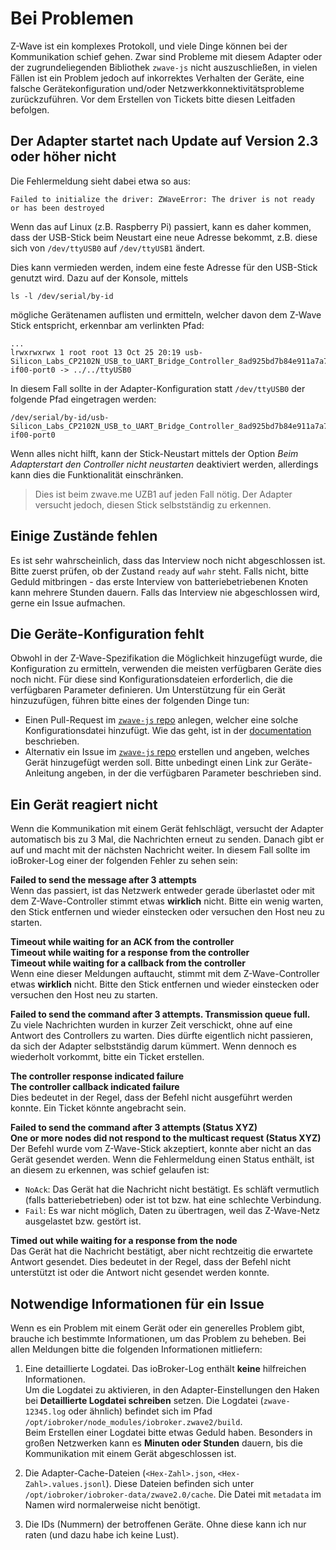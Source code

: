 # Bei Problemen

Z-Wave ist ein komplexes Protokoll, und viele Dinge können bei der Kommunikation schief gehen. Zwar sind Probleme mit diesem Adapter oder der zugrundeliegenden Bibliothek `zwave-js` nicht auszuschließen, in vielen Fällen ist ein Problem jedoch auf inkorrektes Verhalten der Geräte, eine falsche Gerätekonfiguration und/oder Netzwerkkonnektivitätsprobleme zurückzuführen. Vor dem Erstellen von Tickets bitte diesen Leitfaden befolgen.

## Der Adapter startet nach Update auf Version 2.3 oder höher nicht

Die Fehlermeldung sieht dabei etwa so aus:

```
Failed to initialize the driver: ZWaveError: The driver is not ready or has been destroyed
```

Wenn das auf Linux (z.B. Raspberry Pi) passiert, kann es daher kommen, dass der USB-Stick beim Neustart eine neue Adresse bekommt, z.B. diese sich von `/dev/ttyUSB0` auf `/dev/ttyUSB1` ändert.

Dies kann vermieden werden, indem eine feste Adresse für den USB-Stick genutzt wird. Dazu auf der Konsole, mittels

```
ls -l /dev/serial/by-id
```

mögliche Gerätenamen auflisten und ermitteln, welcher davon dem Z-Wave Stick entspricht, erkennbar am verlinkten Pfad:

```
...
lrwxrwxrwx 1 root root 13 Oct 25 20:19 usb-Silicon_Labs_CP2102N_USB_to_UART_Bridge_Controller_8ad925bd7b84e911a7a7a1d6217343c2-if00-port0 -> ../../ttyUSB0
```

In diesem Fall sollte in der Adapter-Konfiguration statt `/dev/ttyUSB0` der folgende Pfad eingetragen werden:

```
/dev/serial/by-id/usb-Silicon_Labs_CP2102N_USB_to_UART_Bridge_Controller_8ad925bd7b84e911a7a7a1d6217343c2-if00-port0
```

Wenn alles nicht hilft, kann der Stick-Neustart mittels der Option _Beim Adapterstart den Controller nicht neustarten_ deaktiviert werden, allerdings kann dies die Funktionalität einschränken.

> Dies ist beim zwave.me UZB1 auf jeden Fall nötig. Der Adapter versucht jedoch, diesen Stick selbstständig zu erkennen.

## Einige Zustände fehlen

Es ist sehr wahrscheinlich, dass das Interview noch nicht abgeschlossen ist. Bitte zuerst prüfen, ob der Zustand `ready` auf `wahr` steht. Falls nicht, bitte Geduld mitbringen - das erste Interview von batteriebetriebenen Knoten kann mehrere Stunden dauern. Falls das Interview nie abgeschlossen wird, gerne ein Issue aufmachen.

## Die Geräte-Konfiguration fehlt

Obwohl in der Z-Wave-Spezifikation die Möglichkeit hinzugefügt wurde, die Konfiguration zu ermitteln, verwenden die meisten verfügbaren Geräte dies noch nicht. Für diese sind Konfigurationsdateien erforderlich, die die verfügbaren Parameter definieren. Um Unterstützung für ein Gerät hinzuzufügen, führen bitte eines der folgenden Dinge tun:

-   Einen Pull-Request im [`zwave-js` repo](https://github.com/AlCalzone/node-zwave-js) anlegen, welcher eine solche Konfigurationsdatei hinzufügt. Wie das geht, ist in der [documentation](https://alcalzone.github.io/node-zwave-js/#/development/config-files) beschrieben.
-   Alternativ ein Issue im [`zwave-js` repo](https://github.com/AlCalzone/node-zwave-js) erstellen und angeben, welches Gerät hinzugefügt werden soll. Bitte unbedingt einen Link zur Geräte-Anleitung angeben, in der die verfügbaren Parameter beschrieben sind.

## Ein Gerät reagiert nicht

Wenn die Kommunikation mit einem Gerät fehlschlägt, versucht der Adapter automatisch bis zu 3 Mal, die Nachrichten erneut zu senden. Danach gibt er auf und macht mit der nächsten Nachricht weiter. In diesem Fall sollte im ioBroker-Log einer der folgenden Fehler zu sehen sein:

**Failed to send the message after 3 attempts**  
Wenn das passiert, ist das Netzwerk entweder gerade überlastet oder mit dem Z-Wave-Controller stimmt etwas **wirklich** nicht. Bitte ein wenig warten, den Stick entfernen und wieder einstecken oder versuchen den Host neu zu starten.

**Timeout while waiting for an ACK from the controller**  
**Timeout while waiting for a response from the controller**  
**Timeout while waiting for a callback from the controller**  
Wenn eine dieser Meldungen auftaucht, stimmt mit dem Z-Wave-Controller etwas **wirklich** nicht. Bitte den Stick entfernen und wieder einstecken oder versuchen den Host neu zu starten.

**Failed to send the command after 3 attempts. Transmission queue full.**  
Zu viele Nachrichten wurden in kurzer Zeit verschickt, ohne auf eine Antwort des Controllers zu warten. Dies dürfte eigentlich nicht passieren, da sich der Adapter selbstständig darum kümmert. Wenn dennoch es wiederholt vorkommt, bitte ein Ticket erstellen.

**The controller response indicated failure**  
**The controller callback indicated failure**  
Dies bedeutet in der Regel, dass der Befehl nicht ausgeführt werden konnte. Ein Ticket könnte angebracht sein.

**Failed to send the command after 3 attempts (Status XYZ)**  
**One or more nodes did not respond to the multicast request (Status XYZ)**  
Der Befehl wurde vom Z-Wave-Stick akzeptiert, konnte aber nicht an das Gerät gesendet werden. Wenn die Fehlermeldung einen Status enthält, ist an diesem zu erkennen, was schief gelaufen ist:

-   `NoAck`: Das Gerät hat die Nachricht nicht bestätigt. Es schläft vermutlich (falls batteriebetrieben) oder ist tot bzw. hat eine schlechte Verbindung.
-   `Fail`: Es war nicht möglich, Daten zu übertragen, weil das Z-Wave-Netz ausgelastet bzw. gestört ist.

**Timed out while waiting for a response from the node**  
Das Gerät hat die Nachricht bestätigt, aber nicht rechtzeitig die erwartete Antwort gesendet. Dies bedeutet in der Regel, dass der Befehl nicht unterstützt ist oder die Antwort nicht gesendet werden konnte.

## Notwendige Informationen für ein Issue

Wenn es ein Problem mit einem Gerät oder ein generelles Problem gibt, brauche ich bestimmte Informationen, um das Problem zu beheben. Bei allen Meldungen bitte die folgenden Informationen mitliefern:

1. Eine detaillierte Logdatei. Das ioBroker-Log enthält **keine** hilfreichen Informationen.  
   Um die Logdatei zu aktivieren, in den Adapter-Einstellungen den Haken bei **Detaillierte Logdatei schreiben** setzen. Die Logdatei (`zwave-12345.log` oder ähnlich) befindet sich im Pfad `/opt/iobroker/node_modules/iobroker.zwave2/build`.  
   Beim Erstellen einer Logdatei bitte etwas Geduld haben. Besonders in großen Netzwerken kann es **Minuten oder Stunden** dauern, bis die Kommunikation mit einem Gerät abgeschlossen ist.

2. Die Adapter-Cache-Dateien (`<Hex-Zahl>.json`, `<Hex-Zahl>.values.jsonl`). Diese Dateien befinden sich unter `/opt/iobroker/iobroker-data/zwave2.0/cache`. Die Datei mit `metadata` im Namen wird normalerweise nicht benötigt.

3. Die IDs (Nummern) der betroffenen Geräte. Ohne diese kann ich nur raten (und dazu habe ich keine Lust).
